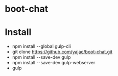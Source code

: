 # boot-chat

# Install
* npm install --global gulp-cli
* git clone https://github.com/yajac/boot-chat.git
* npm install --save-dev gulp
* npm install --save-dev gulp-webserver
* gulp

